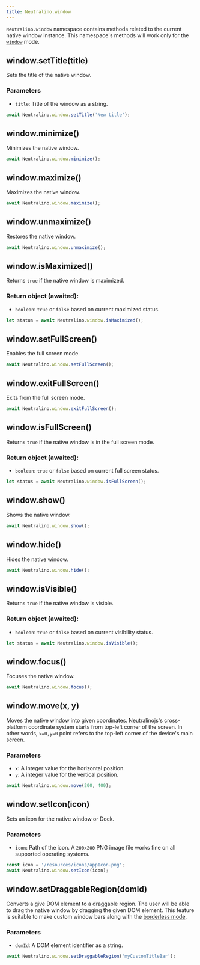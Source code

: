 ```yaml
---
title: Neutralino.window
---
```


`Neutralino.window` namespace contains methods related to the current native window instance. This namespace's methods will work only for 
the [`window`](/docs/configuration/modes#window) mode.

## window.setTitle(title)
Sets the title of the native window. 

### Parameters
- `title`: Title of the window as a string.

```js
await Neutralino.window.setTitle('New title');
```

## window.minimize()
Minimizes the native window.

```js
await Neutralino.window.minimize();
```

## window.maximize()
Maximizes the native window.

```js
await Neutralino.window.maximize();
```

## window.unmaximize()
Restores the native window.

```js
await Neutralino.window.unmaximize();
```

## window.isMaximized()
Returns `true` if the native window is maximized.

### Return object (awaited):
- `boolean`: `true` or `false` based on current maximized status.

```js
let status = await Neutralino.window.isMaximized();
```

## window.setFullScreen()
Enables the full screen mode.

```js
await Neutralino.window.setFullScreen();
```

## window.exitFullScreen()
Exits from the full screen mode.

```js
await Neutralino.window.exitFullScreen();
```

## window.isFullScreen()
Returns `true` if the native window is in the full screen mode.

### Return object (awaited):
- `boolean`: `true` or `false` based on current full screen status.

```js
let status = await Neutralino.window.isFullScreen();
```

## window.show()
Shows the native window.

```js
await Neutralino.window.show();
```

## window.hide()
Hides the native window.

```js
await Neutralino.window.hide();
```

## window.isVisible()
Returns `true` if the native window is visible.

### Return object (awaited):
- `boolean`: `true` or `false` based on current visibility status.

```js
let status = await Neutralino.window.isVisible();
```

## window.focus()
Focuses the native window.

```js
await Neutralino.window.focus();
```

## window.move(x, y)
Moves the native window into given coordinates. Neutralinojs's cross-platform coordinate system starts from top-left corner of the screen.
In other words, `x=0,y=0` point refers to the top-left corner of the device's main screen. 

### Parameters
- `x`: A integer value for the horizontal position.
- `y`: A integer value for the vertical position.

```js
await Neutralino.window.move(200, 400);
```

## window.setIcon(icon)
Sets an icon for the native window or Dock. 

### Parameters

- `icon`: Path of the icon. A `200x200` PNG image file works fine on all supported operating systems.

```js
const icon = '/resources/icons/appIcon.png';
await Neutralino.window.setIcon(icon);
```

## window.setDraggableRegion(domId)
Converts a give DOM element to a draggable region. The user will be able to drag the native window by dragging the
given DOM element. This feature is suitable to make custom window bars along with the [borderless mode](../configuration/neutralino.config.json#modeswindowborderless-boolean). 

### Parameters

- `domId`: A DOM element identifier as a string.

```js
await Neutralino.window.setDraggableRegion('myCustomTitleBar');
```
